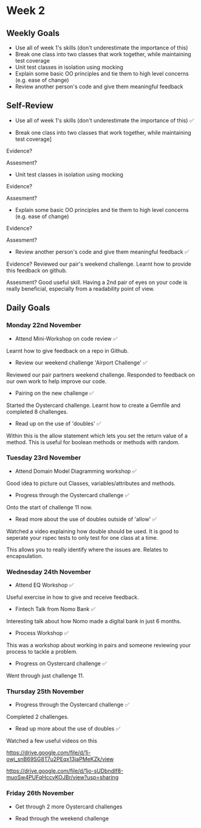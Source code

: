 # Week 2

## Weekly Goals 

- Use all of week 1's skills (don't underestimate the importance of this)
- Break one class into two classes that work together, while maintaining test coverage
- Unit test classes in isolation using mocking
- Explain some basic OO principles and tie them to high level concerns (e.g. ease of change)
- Review another person's code and give them meaningful feedback

## Self-Review

- Use all of week 1's skills (don't underestimate the importance of this) :white_check_mark:

- Break one class into two classes that work together, while maintaining test coverage]

Evidence?

Assesment?

- Unit test classes in isolation using mocking

Evidence?

Assesment?

- Explain some basic OO principles and tie them to high level concerns (e.g. ease of change)

Evidence?

Assesment?

- Review another person's code and give them meaningful feedback :white_check_mark:

Evidence? Reviewed our pair's weekend challenge. Learnt how to provide this feedback on github. 

Assesment? Good useful skill. Having a 2nd pair of eyes on your code is really beneficial, especially from a readability point of view.

## Daily Goals

### Monday 22nd November 

- Attend Mini-Workshop on code review :white_check_mark:

Learnt how to give feedback on a repo in Github.

- Review our weekend challenge 'Airport Challenge' :white_check_mark:

Reviewed our pair partners weekend challenge. Responded to feedback on our own work to help improve our code.

- Pairing on the new challenge :white_check_mark:

Started the Oystercard challenge. Learnt how to create a Gemfile and completed 8 challenges.

- Read up on the use of 'doubles' :white_check_mark:

Within this is the allow statement which lets you set the return value of a method. This is useful for boolean methods or methods with random.

### Tuesday 23rd November 

- Attend Domain Model Diagramming workshop :white_check_mark:

Good idea to picture out Classes, variables/attributes and methods. 

- Progress through the Oystercard challenge :white_check_mark:

Onto the start of challenge 11 now.

- Read more about the use of doubles outside of 'allow' :white_check_mark:

Watched a video explaining how double should be used. It is good to seperate your rspec tests to only test for one class at a time. 

This allows you to really identify where the issues are. Relates to encapsulation.

### Wednesday 24th November 

- Attend EQ Workshop :white_check_mark:

Useful exercise in how to give and receive feedback.

- Fintech Talk from Nomo Bank :white_check_mark:

Interesting talk about how Nomo made a digital bank in just 6 months.

- Process Workshop :white_check_mark:

This was a workshop about working in pairs and someone reviewing your process to tackle a problem.

- Progress on Oystercard challenge :white_check_mark:

Went through just challenge 11.

### Thursday 25th November 

- Progress through the Oystercard challenge :white_check_mark:

Completed 2 challenges.

- Read up more about the use of doubles :white_check_mark:

Watched a few useful videos on this

https://drive.google.com/file/d/1i-owj_snB69SG8T7u2PEqx13jaPMeKZk/view

https://drive.google.com/file/d/1jo-sUDbndIf8-muoSw4PUFqHccvKOJBr/view?usp=sharing

### Friday 26th November 

- Get through 2 more Oystercard challenges

- Read through the weekend challenge

